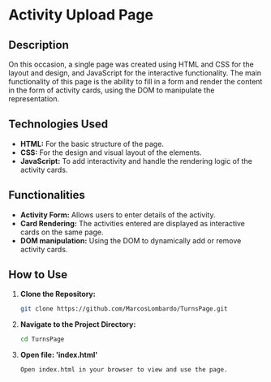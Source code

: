 # Activity Upload Page

## Description

On this occasion, a single page was created using HTML and CSS for the layout and design, and JavaScript for the interactive functionality. The main functionality of this page is the ability to fill in a form and render the content in the form of activity cards, using the DOM to manipulate the representation.

## Technologies Used

- **HTML:** For the basic structure of the page.
- **CSS:** For the design and visual layout of the elements.
- **JavaScript:** To add interactivity and handle the rendering logic of the activity cards.

## Functionalities

- **Activity Form:** Allows users to enter details of the activity.
- **Card Rendering:** The activities entered are displayed as interactive cards on the same page.
- **DOM manipulation:** Using the DOM to dynamically add or remove activity cards.

## How to Use

1. **Clone the Repository:**
   ```bash
   git clone https://github.com/MarcosLombardo/TurnsPage.git

2. **Navigate to the Project Directory:**
   ```bash
   cd TurnsPage

3. **Open file: 'index.html'**
   ```bash
   Open index.html in your browser to view and use the page.
